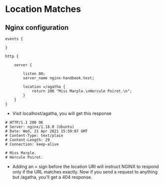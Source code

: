 # Location Matches

## Nginx configuration

```
events {

}

http {

    server {

        listen 80;
        server_name nginx-handbook.test;

        location =/agatha {
            return 200 "Miss Marple.\nHercule Poirot.\n";
        }
    }
}
```
- Visit localhost/agatha, you will get this response
```
# HTTP/1.1 200 OK
# Server: nginx/1.18.0 (Ubuntu)
# Date: Wed, 21 Apr 2021 15:59:07 GMT
# Content-Type: text/plain
# Content-Length: 29
# Connection: keep-alive

# Miss Marple.
# Hercule Poirot.
```

- Adding an = sign before the location URI will instruct NGINX to respond only if the URL matches exactly. Now if you send a request to anything but /agatha, you'll get a 404 response.
